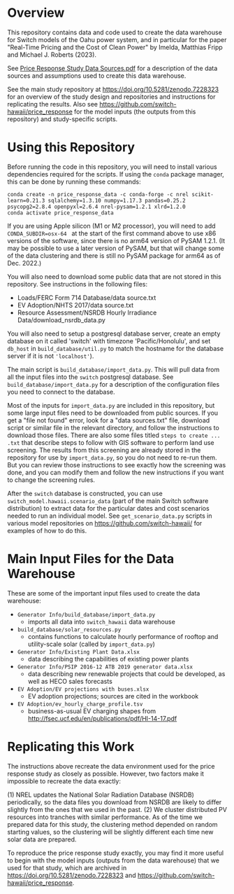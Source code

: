 # Overview

This repository contains data and code used to create the data warehouse for
Switch models of the Oahu power system, and in particular for the paper
"Real-Time Pricing and the Cost of Clean Power" by Imelda, Matthias Fripp and
Michael J. Roberts (2023).

See [Price Response Study Data Sources.pdf](Price%20Response%20Study%20Data%20Sources.pdf)
for a description of the data sources and assumptions used to create this data
warehouse.

See the main study repository at https://doi.org/10.5281/zenodo.7228323 for an
overview of the study design and repositories and instructions for replicating the
results. Also see https://github.com/switch-hawaii/price_response for the model
inputs (the outputs from this repository) and study-specific scripts.


# Using this Repository

Before running the code in this repository, you will need to install various
dependencies required for the scripts. If using the `conda` package manager,
this can be done by running these commands:

```
conda create -n price_response_data -c conda-forge -c nrel scikit-learn=0.21.3 sqlalchemy=1.3.10 numpy=1.17.3 pandas=0.25.2 psycopg2=2.8.4 openpyxl=2.6.4 nrel-pysam=1.2.1 xlrd=1.2.0
conda activate price_response_data
```

If you are using Apple silicon (M1 or M2 processor), you will need to add
`CONDA_SUBDIR=osx-64 ` at the start of the first command above to use x86
versions of the software, since there is no arm64 version of PySAM 1.2.1. (It
may be possible to use a later version of PySAM, but that will change some of
the data clustering and there is still no PySAM package for arm64 as of Dec.
2022.)

You will also need to download some public data that are not stored in this
repository. See instructions in the following files:

- Loads/FERC Form 714 Database/data source.txt
- EV Adoption/NHTS 2017/data source.txt
- Resource Assessment/NSRDB Hourly Irradiance Data/download_nsrdb_data.py

You will also need to setup a postgresql database server, create an empty
database on it called 'switch' with timezone 'Pacific/Honolulu', and set
`db_host` in `build_database/util.py` to match the hostname for the database
server if it is not `'localhost'`).

The main script is `build_database/import_data.py`. This will pull data from all
the input files into the `switch` postgresql database. See
`build_database/import_data.py` for a description of the configuration files you
need to connect to the database.

Most of the inputs for `import_data.py` are included in this repository, but
some large input files need to be downloaded from public sources. If you get a
"file not found" error, look for a "data sources.txt" file, download script or
similar file in the relevant directory, and follow the instructions to download
those files. There are also some files titled `steps to create ... .txt` that
describe steps to follow with GIS software to perform land use screening. The
results from this screening are already stored in the repository for use by
`import_data.py`, so you do not need to re-run them. But you can review those
instructions to see exactly how the screening was done, and you can modify them
and follow the new instructions if you want to change the screening rules.

After the `switch` database is constructed, you can use
`switch_model.hawaii.scenario_data` (part of the main Switch software
distribution) to extract data for the particular dates and cost scenarios needed
to run an individual model. See `get_scenario_data.py` scripts in various model
repositories on https://github.com/switch-hawaii/ for examples of how to do
this.


# Main Input Files for the Data Warehouse

These are some of the important input files used to create the data warehouse:

- `Generator Info/build_database/import_data.py`
  - imports all data into `switch_hawaii` data warehouse
- `build_database/solar_resources.py`
  - contains functions to calculate hourly performance of rooftop and
    utility-scale solar (called by `import_data.py`)
- `Generator Info/Existing Plant Data.xlsx`
  - data describing the capabilities of existing power plants
- `Generator Info/PSIP 2016-12 ATB 2019 generator data.xlsx`
  - data describing new renewable projects that could be developed, as well as
    HECO sales forecasts
- `EV Adoption/EV projections with buses.xlsx`
  - EV adoption projections; sources are cited in the workbook
- `EV Adoption/ev_hourly_charge_profile.tsv`
  - business-as-usual EV charging shapes from http://fsec.ucf.edu/en/publications/pdf/HI-14-17.pdf


# Replicating this Work

The instructions above recreate the data environment used for the price response
study as closely as possible. However, two factors make it impossible to
recreate the data exactly:

(1) NREL updates the National Solar Radiation Database (NSRDB) periodically, so
    the data files you download from NSRDB are likely to differ slightly from the
    ones that we used in the past.
(2) We cluster distributed PV resources into tranches with similar performance.
    As of the time we prepared data for this study, the clustering method
    depended on random starting values, so the clustering will be slightly
    different each time new solar data are prepared.

To reproduce the price response study exactly, you may find it more useful to
begin with the model inputs (outputs from the data warehouse) that we used for
that study, which are archived in https://doi.org/10.5281/zenodo.7228323 and
https://github.com/switch-hawaii/price_response.